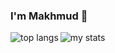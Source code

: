 ### I'm Makhmud 👋

<!--
**Elmuratovich/Elmuratovich** is a ✨ _special_ ✨ repository because its `README.md` (this file) appears on your GitHub profile.

Here are some ideas to get you started:

- 🔭 I’m currently working on ...
- 🌱 I’m currently learning ...
- 👯 I’m looking to collaborate on ...
- 🤔 I’m looking for help with ...
- 💬 Ask me about ...
- 📫 How to reach me: ...
- 😄 Pronouns: ...
- ⚡ Fun fact: ...
-->

<p style="display: block;max-height: 100px; "> 
    <img align="left" src="https://github-readme-stats.vercel.app/api/top-langs?username=elmuratovich&show_icons=true&locale=en&layout=compact" alt="top langs" />
    <img align="right " src="https://github-readme-stats.vercel.app/api?username=elmuratovich&show_icons=true&locale=en" alt="my stats" />
</p>
